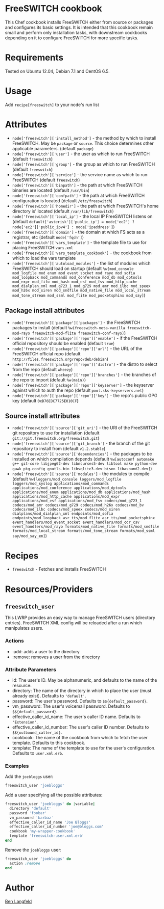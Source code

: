 # FreeSWITCH cookbook

This Chef cookbook installs FreeSWITCH either from source or packages and configures its basic settings. It is intended that this cookbook remain small and perform only installation tasks, with downstream cookbooks depending on it to configure FreeSWITCH for more specific tasks.

# Requirements

Tested on Ubuntu 12.04, Debian 7.1 and CentOS 6.5.

# Usage

Add `recipe[freeswitch]` to your node's run list

# Attributes

* `node['freeswitch']['install_method']` - the method by which to install FreeSWITCH. May be `package` or `source`. This choice determines other applicable parameters. (default `package`)
* `node['freeswitch']['user']` - the user as which to run FreeSWITCH (default `freeswitch`)
* `node['freeswitch']['group']` - the group as which to run FreeSWITCH (default `freeswitch`)
* `node['freeswitch']['service']` - the service name as which to run FreeSWITCH (default `freeswitch`)
* `node['freeswitch']['binpath']` - the path at which FreeSWITCH binaries are located (default `/usr/bin`)
* `node['freeswitch']['confpath']` - the path at which FreeSWITCH configuration is located (default `/etc/freeswitch`)
* `node['freeswitch']['homedir']` - the path at which FreeSWITCH's home directory is' located (default `/var/lib/freeswitch`)
* `node['freeswitch']['local_ip']` - the local IP FreeSWITCH listens on (default `default['asterisk']['public_ip'] = node['ec2'] ? node['ec2']['public_ipv4'] : node['ipaddress']`)
* `node['freeswitch']['domain']` - the domain at which FS acts as a registrar, etc (default `node['fqdn']`)
* `node['freeswitch']['vars_template']` - the template file to use for placing FreeSWITCH `vars.xml`
* `node['freeswitch']['vars_template_cookbook']` - the cookbook from which to load the vars template
* `node['freeswitch']['autoload_modules']` - the list of modules which FreeSWITCH should load on startup (default `%w[mod_console mod_logfile mod_enum mod_event_socket mod_rayo mod_sofia mod_loopback mod_commands mod_conference mod_db mod_dptools mod_expr mod_fifo mod_hash mod_esf mod_fsv mod_http_cache mod_dialplan_xml mod_g723_1 mod_g729 mod_amr mod_ilbc mod_speex mod_h26x mod_siren mod_sndfile mod_native_file mod_local_stream mod_tone_stream mod_ssml mod_flite mod_pocketsphinx mod_say]`)

## Package install attributes
* `node['freeswitch']['package']['packages']` - the FreeSWITCH packages to install (default `%w(freeswitch-meta-vanilla freeswitch-mod-rayo freeswitch-mod-flite freeswitch-conf-rayo)`)
* `node['freeswitch']['package']['repo']['enable']` - if the FreeSWITCH official repository should be enabled (default `true`)
* `node['freeswitch']['package']['repo']['url']` - the URL of the FreeSWITCH official repo (default `http://files.freeswitch.org/repo/deb/debian`)
* `node['freeswitch']['package']['repo']['distro']` - the distro to select from the repo (default `wheezy`)
* `node['freeswitch']['package']['repo']['branches']` - the branches of the repo to import (default `%w(main)`)
* `node['freeswitch']['package']['repo']['keyserver']` - the keyserver against which to auth the repo (default `pool.sks-keyservers.net`)
* `node['freeswitch']['package']['repo']['key']` - the repo's public GPG key (default `0xD76EDC7725E010CF`)

## Source install attributes
* `node['freeswitch']['source']['git_uri']` - the URI of the FreeSWITCH git repository to use for installation (default `git://git.freeswitch.org/freeswitch.git`)
* `node['freeswitch']['source']['git_branch']` - the branch of the git repository to install from (default `v1.2.stable`)
* `node['freeswitch']['source']['dependencies']` - the packages to be installed on which compilation depends (default `%w[autoconf automake g++ git-core libjpeg62-dev libncurses5-dev libtool make python-dev gawk pkg-config gnutls-bin libsqlite3-dev bison libasound2-dev]`)
* `node['freeswitch']['source']['modules']` - the modules to compile (default `%w[loggers/mod_console loggers/mod_logfile loggers/mod_syslog applications/mod_commands applications/mod_conference applications/mod_dptools applications/mod_enum applications/mod_db applications/mod_hash applications/mod_http_cache applications/mod_expr applications/mod_esf applications/mod_fsv codecs/mod_g723_1 codecs/mod_amr codecs/mod_g729 codecs/mod_h26x codecs/mod_bv codecs/mod_ilbc codecs/mod_speex codecs/mod_siren dialplans/mod_dialplan_xml endpoints/mod_sofia endpoints/mod_loopback asr_tts/mod_flite asr_tts/mod_pocketsphinx event_handlers/mod_event_socket event_handlers/mod_cdr_csv event_handlers/mod_rayo formats/mod_native_file formats/mod_sndfile formats/mod_local_stream formats/mod_tone_stream formats/mod_ssml say/mod_say_en]`)

# Recipes

* `freeswitch` - Fetches and installs FreeSWITCH

# Resources/Providers

## `freeswitch_user`
This LWRP provides an easy way to manage FreeSWITCH users (directory entries). FreeSWITCH XML config will be reloaded after a run which manipulates users.

### Actions
- :add: adds a user to the directory
- :remove: removes a user from the directory

### Attribute Parameters
- id: The user's ID. May be alphanumeric, and defaults to the name of the resource.
- directory: The name of the directory in which to place the user (must already exist). Defaults to `'default'`.
- password: The user's password. Defaults to `$${default_password}`.
- vm_password: The user's voicemail password. Defaults to `$${default_password}`.
- effective_caller_id_name: The user's caller ID name. Defaults to `'Extension'`.
- effective_caller_id_number: The user's caller ID number. Defaults to `$${outbound_caller_id}`.
- cookbook: The name of the cookbook from which to fetch the user template. Defaults to this cookbook.
- template: The name of the template to use for the user's configuration. Defaults to `user.xml.erb`.

### Examples

Add the `joebloggs` user:

```ruby
freeswitch_user 'joebloggs'
```

Add a user specifying all the possible attributes:

```ruby
freeswitch_user 'joebloggs' do |variable|
  directory 'default'
  password 'foobar'
  vm_password 'barbaz'
  effective_caller_id_name 'Joe Bloggs'
  effective_caller_id_number 'joe@bloggs.com'
  cookbook 'my-wrapper-cookbook'
  template 'freeswitch-user.xml.erb'
end
```

Remove the `joebloggs` user:

```ruby
freeswitch_user 'joebloggs' do
  action :remove
end
```

# Author

[Ben Langfeld](@benlangfeld)
